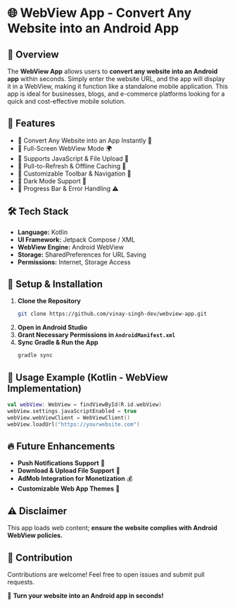 # 🌐 WebView App - Convert Any Website into an Android App

## 📌 Overview
The **WebView App** allows users to **convert any website into an Android app** within seconds. Simply enter the website URL, and the app will display it in a WebView, making it function like a standalone mobile application. This app is ideal for businesses, blogs, and e-commerce platforms looking for a quick and cost-effective mobile solution.

## 🎯 Features
- 🔹 Convert Any Website into an App Instantly 🚀
- 🔹 Full-Screen WebView Mode 🌍
- 🔹 Supports JavaScript & File Upload 📂
- 🔹 Pull-to-Refresh & Offline Caching 🔄
- 🔹 Customizable Toolbar & Navigation 🎨
- 🔹 Dark Mode Support 🌙
- 🔹 Progress Bar & Error Handling ⚠️

## 🛠 Tech Stack
- **Language:** Kotlin
- **UI Framework:** Jetpack Compose / XML
- **WebView Engine:** Android WebView
- **Storage:** SharedPreferences for URL Saving
- **Permissions:** Internet, Storage Access

## 🔧 Setup & Installation
1. **Clone the Repository**
   ```bash
   git clone https://github.com/vinay-singh-dev/webview-app.git
   ```
2. **Open in Android Studio**
3. **Grant Necessary Permissions in `AndroidManifest.xml`**
4. **Sync Gradle & Run the App**
   ```bash
   gradle sync
   ```

## 📝 Usage Example (Kotlin - WebView Implementation)
```kotlin
val webView: WebView = findViewById(R.id.webView)
webView.settings.javaScriptEnabled = true
webView.webViewClient = WebViewClient()
webView.loadUrl("https://yourwebsite.com")
```


## 🔥 Future Enhancements
- **Push Notifications Support** 🔔
- **Download & Upload File Support** 📂
- **AdMob Integration for Monetization** 💰
- **Customizable Web App Themes** 🎨

## ⚠️ Disclaimer
This app loads web content; **ensure the website complies with Android WebView policies.**

## 🤝 Contribution
Contributions are welcome! Feel free to open issues and submit pull requests.


🚀 **Turn your website into an Android app in seconds!**
